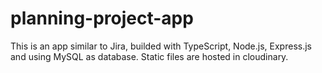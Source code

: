 # planning-project-app
This is an app similar to Jira, builded with TypeScript, Node.js, Express.js and using MySQL as database. Static files are hosted in cloudinary.
